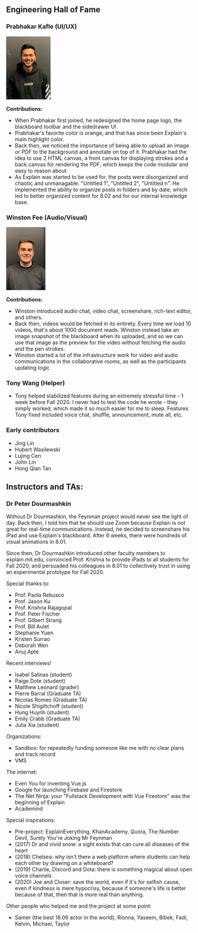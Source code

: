 ## Engineering Hall of Fame

<p float="left">
 
### Prabhakar Kafle (UI/UX)
 
<img src="documentation/images/Prabhakar.jpg" alt="member photo" height="170"/> 
 
 <b>Contributions:</b>
 - When Prabhakar first joined, he redesigned the home page logo, the blackboard toolbar and the sidedrawer UI 
 - Prabhakar's favorite color is orange, and that has since been Explain's main highlight color. 
 - Back then, we noticed the importance of being able to upload an image or PDF to the background and annotate on top of it. Prabhakar had the idea to use 2 HTML canvas, a front canvas for displaying strokes and a back canvas for rendering the PDF, which keeps the code modular and easy to reason about.
 - As Explain was started to be used for, the posts were disorganized and chaotic and unmanagable. "Untitled 1", "Untitled 2", "Untitled n". He implemented the ability to organize posts in folders and by date, which led to better organized content for 8.02 and for our internal knowledge base. 

### Winston Fee (Audio/Visual)
 
<img src="documentation/images/Winston.jpg" alt="member photo" height="170"/> 

<b>Contributions:</b>
  - Winston introduced audio chat, video chat, screenshare, rich-text editor, and others. 
  - Back then, videos would be fetched in its entirety. Every time we load 10 videos, that's about 1000 document reads. Winston instead take an image snapshot 
    of the blackboard when its uploaded, and so we can use that image as the preview for the video without fetching the audio and the pen strokes. 
  - Winston started a lot of the infrastructure work for video and audio communications in the collaborative rooms, as well as the participants updating logic
</p>

### Tony Wang (Helper)
  - Tony helped stabilized features during an extremely stressful time - 1 week before Fall 2020. I never had to test the code he wrote - they simply worked, which made it so much easier for me to sleep. Features Tony fixed included voice chat, shuffle, announcement, mute all, etc.

### Early contributors
  - Jing Lin
  - Hubert Wasilewski
  - Lujing Cen 
  - John Lin
  - Hong Qian Tan
  
## Instructors and TAs: 

### Dr Peter Dourmashkin
Without Dr Dourmashkin, the Feynman project would never see the light of day. Back then, I told him that he should use Zoom because Explain is not great for real-time communications. Instead, he decided to screenshare his iPad and use Explain's blackboard. After 6 weeks, there were hundreds of visual animations in 8.01. 

Since then, Dr Dourmashkin introduced other faculty members to explain.mit.edu, convinced Prof. Krishna to provide iPads to all students for Fall 2020, and persuaded his colleagues in 8.01 to collectively trust in using an experimental prototype for Fall 2020. 

Special thanks to: 
  - Prof. Paola Rebusco
  - Prof. Jason Ku
  - Prof. Krishna Rajagopal 
  - Prof. Peter Fischer
  - Prof. Gilbert Strang
  - Prof. Bill Aulet
  - Stephanie Yuen
  - Kristen Surrao
  - Deborah Wen 
  - Anuj Apte
  
Recent interviews!
  - Isabel Salinas (student)
  - Paige Dote (student)
  - Matthew Leonard (grader)
  - Pierre Barral (Graduate TA)
  - Nicolas Romeo (Graduate TA)
  - Nicole Shigiltchoff (student)
  - Hung Huynh (student)
  - Emily Crabb (Graduate TA)
  - Julia Xia (student)
  
Organizations: 
  - Sandbox: for repeatedly funding someone like me with no clear plans and track record
  - VMS

The internet: 
  - Even You for inventing Vue.js
  - Google for launching Firebase and Firestore
  - The Net Ninja: your "Fullstack Development with Vue Firestore" was the beginning of Explain
  - Academind

Special inspirations:
   - Pre-project: ExplainEverything, KhanAcademy, Quora, The Number Devil, Surely You're Joking Mr Feynman
   - (2017) Dr and vivid snow: a sight exists that can cure all diseases of the heart
   - (2018) Chelsea: why isn't there a web platform where students can help each other by drawing on a whiteboard?
   - (2019) Charlie, Discord and Dota: there is something magical about open voice channels
   - (2020) Joe and Closer: save the world, even if it's for selfish cause, even if kindness is mere hypocrisy, because if someone's life is better because of that, then that is more real than anything. 

Other people who helped me and the project at some point:
  -  Samer (the best 18.06 actor in the world), Rionna, Yaseem, Bibek, Fadi, Kelvin, Michael, Taylor
